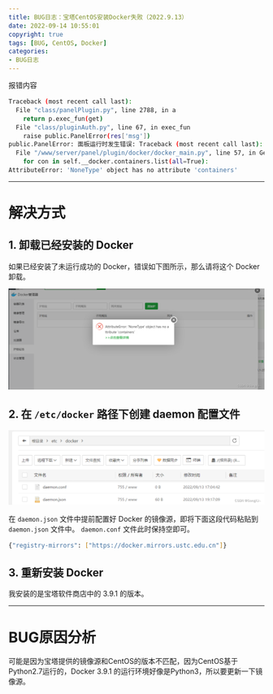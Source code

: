```yaml
---
title: BUG日志：宝塔CentOS安装Docker失败（2022.9.13）
date: 2022-09-14 10:55:01
copyright: true
tags: [BUG, CentOS, Docker]
categories:
- BUG日志
---
```




报错内容

```bash
Traceback (most recent call last):
  File "class/panelPlugin.py", line 2788, in a
    return p.exec_fun(get)
  File "class/pluginAuth.py", line 67, in exec_fun
    raise public.PanelError(res['msg'])
public.PanelError: 面板运行时发生错误: Traceback (most recent call last):
  File "/www/server/panel/plugin/docker/docker_main.py", line 57, in GetConList
    for con in self.__docker.containers.list(all=True):
AttributeError: 'NoneType' object has no attribute 'containers'
```
<!--more-->

---

# 解决方式
## 1. 卸载已经安装的 Docker

如果已经安装了未运行成功的 Docker，错误如下图所示，那么请将这个 Docker 卸载。

![错误页面](/images/BUG日志_宝塔CentOS安装Docker失败/bug_docker_1.png)

## 2. 在 `/etc/docker` 路径下创建 daemon 配置文件 

![daemon 配置文件](/images/BUG日志_宝塔CentOS安装Docker失败/bug_docker_2.png)

在 `daemon.json` 文件中提前配置好 Docker 的镜像源，即将下面这段代码粘贴到 `daemon.json` 文件中。 `daemon.conf` 文件此时保持空即可。
```bash
{"registry-mirrors": ["https://docker.mirrors.ustc.edu.cn"]}
```

## 3. 重新安装 Docker
我安装的是宝塔软件商店中的 3.9.1 的版本。


---

# BUG原因分析
可能是因为宝塔提供的镜像源和CentOS的版本不匹配，因为CentOS基于Python2.7运行的，Docker 3.9.1 的运行环境好像是Python3，所以要更新一下镜像源。

<br/><br/><br/><br/>